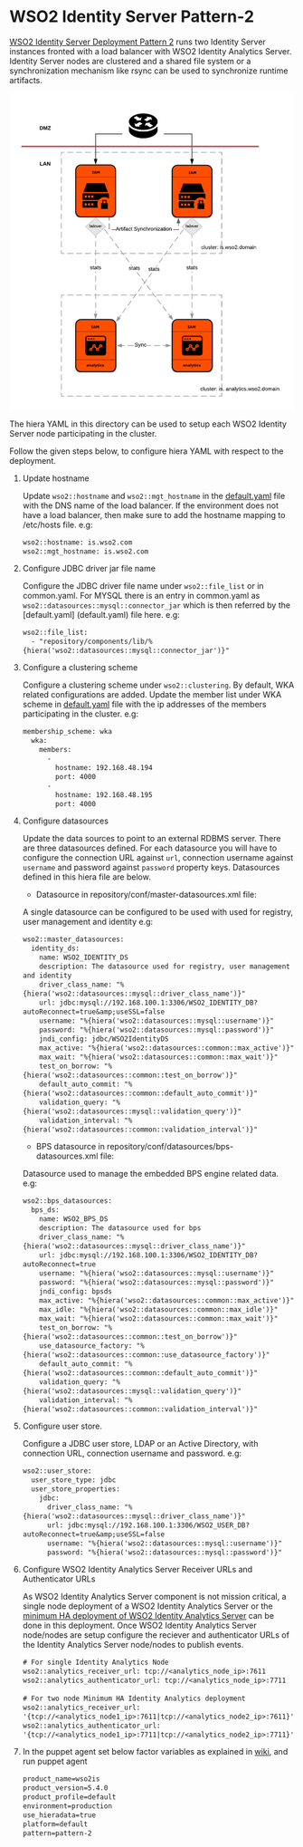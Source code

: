 # WSO2 Identity Server Pattern-2

[WSO2 Identity Server Deployment Pattern 2](https://docs.wso2.com/display/IS540/Deployment+Patterns#DeploymentPatterns-Pattern2-HAclustereddeploymentofWSO2IdentityServerwithWSO2IdentityAnalytics) 
runs two Identity Server instances fronted with a load balancer with WSO2 
Identity Analytics Server. Identity 
Server nodes are clustered and a shared file system or a synchronization mechanism like rsync can be used to synchronize 
runtime artifacts.

![alt tag](../../../../../../patterns/images/deployment-architecture-pattern-2.png)
  
The hiera YAML in this directory can be used to setup each WSO2 Identity Server node participating in the 
cluster.

Follow the given steps below, to configure hiera YAML with respect to the deployment.

1. Update hostname

    Update ```wso2::hostname``` and ```wso2::mgt_hostname``` in the [default.yaml](default.yaml) file with the DNS name 
    of the load balancer. If the environment does not have a load balancer, then make sure to add the hostname mapping to 
    /etc/hosts file. 
    e.g:
    ```
    wso2::hostname: is.wso2.com
    wso2::mgt_hostname: is.wso2.com
    ```
2. Configure JDBC driver jar file name

    Configure the JDBC driver file name under ```wso2::file_list``` or in common.yaml. For MYSQL there is an 
    entry in common.yaml as ```wso2::datasources::mysql::connector_jar``` which is then referred by the [default.yaml]
    (default.yaml) file here.
    e.g:
     ```
     wso2::file_list:
       - "repository/components/lib/%{hiera('wso2::datasources::mysql::connector_jar')}"
    ```
3. Configure a clustering scheme

    Configure a clustering scheme under ```wso2::clustering```. By default, WKA related configurations are added. 
    Update the member list under WKA scheme in [default.yaml](default.yaml) file with the ip addresses of the members
     participating in the cluster.
    e.g:
    ```
    membership_scheme: wka
      wka:
        members:
          -
            hostname: 192.168.48.194
            port: 4000
          -
            hostname: 192.168.48.195
            port: 4000
    ```
4. Configure datasources

    Update the data sources to point to an external RDBMS server. There are three datasources defined.
    For each datasource you will have to configure the connection URL against ```url```, connection username against 
    ```username``` and password against ```password``` property keys. Datasources defined in this hiera file are below.
    * Datasource in repository/conf/master-datasources.xml file:
    
    A single datasource can be configured to be used with used for registry, user management and identity
    e.g:
    ```
    wso2::master_datasources:
      identity_ds:
        name: WSO2_IDENTITY_DS
        description: The datasource used for registry, user management and identity
        driver_class_name: "%{hiera('wso2::datasources::mysql::driver_class_name')}"
        url: jdbc:mysql://192.168.100.1:3306/WSO2_IDENTITY_DB?autoReconnect=true&amp;useSSL=false
        username: "%{hiera('wso2::datasources::mysql::username')}"
        password: "%{hiera('wso2::datasources::mysql::password')}"
        jndi_config: jdbc/WSO2IdentityDS
        max_active: "%{hiera('wso2::datasources::common::max_active')}"
        max_wait: "%{hiera('wso2::datasources::common::max_wait')}"
        test_on_borrow: "%{hiera('wso2::datasources::common::test_on_borrow')}"
        default_auto_commit: "%{hiera('wso2::datasources::common::default_auto_commit')}"
        validation_query: "%{hiera('wso2::datasources::mysql::validation_query')}"
        validation_interval: "%{hiera('wso2::datasources::common::validation_interval')}"
    ```
    * BPS datasource in repository/conf/datasources/bps-datasources.xml file:
    
    Datasource used to manage the embedded BPS engine related data.
    e.g:
    ```
    wso2::bps_datasources:
      bps_ds:
        name: WSO2_BPS_DS
        description: The datasource used for bps
        driver_class_name: "%{hiera('wso2::datasources::mysql::driver_class_name')}"
        url: jdbc:mysql://192.168.100.1:3306/WSO2_IDENTITY_DB?autoReconnect=true
        username: "%{hiera('wso2::datasources::mysql::username')}"
        password: "%{hiera('wso2::datasources::mysql::password')}"
        jndi_config: bpsds
        max_active: "%{hiera('wso2::datasources::common::max_active')}"
        max_idle: "%{hiera('wso2::datasources::common::max_idle')}"
        max_wait: "%{hiera('wso2::datasources::common::max_wait')}"
        test_on_borrow: "%{hiera('wso2::datasources::common::test_on_borrow')}"
        use_datasource_factory: "%{hiera('wso2::datasources::common::use_datasource_factory')}"
        default_auto_commit: "%{hiera('wso2::datasources::common::default_auto_commit')}"
        validation_query: "%{hiera('wso2::datasources::mysql::validation_query')}"
        validation_interval: "%{hiera('wso2::datasources::common::validation_interval')}"
    ```
5. Configure user store.

   Configure a JDBC user store, LDAP or an Active Directory, with connection URL, connection username and password.
   e.g:
   ```
   wso2::user_store:
     user_store_type: jdbc
     user_store_properties:
       jdbc:
         driver_class_name: "%{hiera('wso2::datasources::mysql::driver_class_name')}"
         url: jdbc:mysql://192.168.100.1:3306/WSO2_USER_DB?autoReconnect=true&amp;useSSL=false
         username: "%{hiera('wso2::datasources::mysql::username')}"
         password: "%{hiera('wso2::datasources::mysql::password')}"
   ```
6. Configure WSO2 Identity Analytics Server Receiver URLs and Authenticator URLs

   As WSO2 Identity Analytics Server component is not mission critical, a single node 
   deployment of a WSO2 Identity Analytics Server or the [minimum HA deployment of WSO2 Identity Analytics Server](https://docs.wso2.com/display/IS540/Setting+Up+Deployment+Pattern+2#SettingUpDeploymentPattern2-MinimumHighAvailabilityDeploymentforWSO2ISAnalytics) 
   can be done in this deployment.
   Once WSO2 Identity Analytics Server node/nodes are setup configure the reciever and authenticator URLs of the 
   Identity Analytics Server node/nodes to publish events. 
   ```
   # For single Identity Analytics Node
   wso2::analytics_receiver_url: tcp://<analytics_node_ip>:7611
   wso2::analytics_authenticator_url: tcp://<analytics_node_ip>:7711
   
   # For two node Minimum HA Identity Analytics deployment
   wso2::analytics_receiver_url: '{tcp://<analytics_node1_ip>:7611|tcp://<analytics_node2_ip>:7611}'
   wso2::analytics_authenticator_url: '{tcp://<analytics_node1_ip>:7711|tcp://<analytics_node2_ip>:7711}'
   ```
    
7. In the puppet agent set below factor variables as explained in [wiki](https://github.com/wso2/puppet-base/wiki/Use-WSO2-Puppet-Modules-in-puppet-master-agent-Environment#task-3---set-facter-variables-and-perform-a-puppet-agent-run), 
and run puppet agent
    ```
    product_name=wso2is
    product_version=5.4.0
    product_profile=default
    environment=production
    use_hieradata=true
    platform=default
    pattern=pattern-2
    ```
